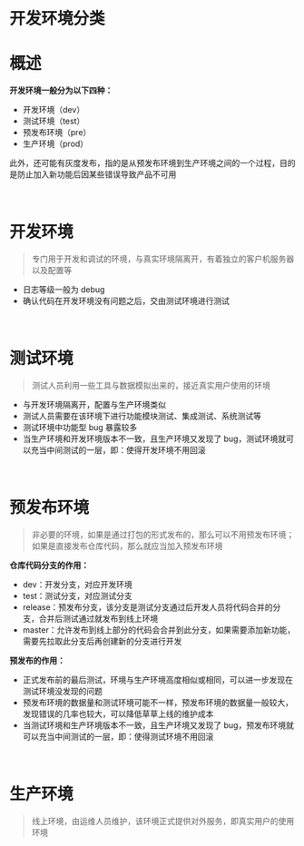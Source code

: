 # 开发环境分类



# 概述

**开发环境一般分为以下四种：**

- 开发环境（dev）
- 测试环境（test）
- 预发布环境（pre）
- 生产环境（prod）

此外，还可能有灰度发布，指的是从预发布环境到生产环境之间的一个过程，目的是防止加入新功能后因某些错误导致产品不可用



<br/>

# 开发环境

> 专门用于开发和调试的环境，与真实环境隔离开，有着独立的客户机服务器以及配置等

- 日志等级一般为 debug
- 确认代码在开发环境没有问题之后，交由测试环境进行测试



<br/>

# 测试环境

> 测试人员利用一些工具与数据模拟出来的，接近真实用户使用的环境

- 与开发环境隔离开，配置与生产环境类似
- 测试人员需要在该环境下进行功能模块测试、集成测试、系统测试等
- 测试环境中功能型 bug 暴露较多
- 当生产环境和开发环境版本不一致，且生产环境又发现了 bug，测试环境就可以充当中间测试的一层，即：使得开发环境不用回滚



<br/>

# 预发布环境

> 非必要的环境，如果是通过打包的形式发布的，那么可以不用预发布环境；如果是直接发布仓库代码，那么就应当加入预发布环境

**仓库代码分支的作用：**

- dev：开发分支，对应开发环境
- test：测试分支，对应测试分支
- release：预发布分支，该分支是测试分支通过后开发人员将代码合并的分支，合并后测试通过就发布到线上环境
- master：允许发布到线上部分的代码会合并到此分支，如果需要添加新功能，需要先拉取此分支后再创建新的分支进行开发

**预发布的作用：**

- 正式发布前的最后测试，环境与生产环境高度相似或相同，可以进一步发现在测试环境没发现的问题
- 预发布环境的数据量和测试环境可能不一样，预发布环境的数据量一般较大，发现错误的几率也较大，可以降低草草上线的维护成本
- 当测试环境和生产环境版本不一致，且生产环境又发现了 bug，预发布环境就可以充当中间测试的一层，即：使得测试环境不用回滚



<br/>

# 生产环境

> 线上环境，由运维人员维护，该环境正式提供对外服务，即真实用户的使用环境







